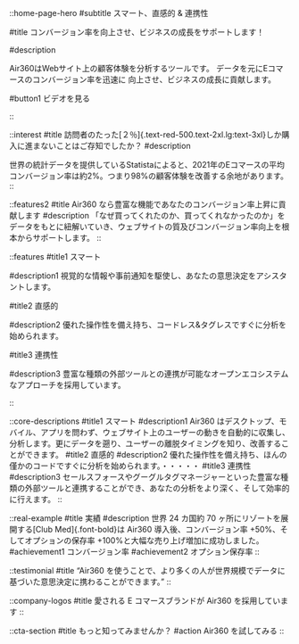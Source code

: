<!-- ::slideshow
:: -->

::home-page-hero
#subtitle
スマート、直感的 & 連携性

#title
コンバージョン率を向上させ、ビジネスの成長をサポートします！

#description
<!-- Air360 はデータアナリストと事業内容を同じミッションに結びつけます。コンバージョン率を高め、逃した収益を取り戻し、不満を持つユーザーを常連客へ変えます。 -->
Air360はWebサイト上の顧客体験を分析するツールです。
データを元にEコマースのコンバージョン率を迅速に 
向上させ、ビジネスの成長に貢献します。

#button1
ビデオを見る

::

::interest
#title
訪問者のたった[２％]{.text-red-500.text-2xl.lg:text-3xl}しか購入に進まないことはご存知でしたか？
#description
<!-- 折角あなたの手のかけたショップにお客様が訪れても、その殆どが購入せず立ち去ってしまいます。つまり多くの収益機会を逃しているわけです。 -->
世界の統計データを提供しているStatistaによると、2021年のEコマースの平均コンバージョン率は約2%。つまり98%の顧客体験を改善する余地があります。
::

::features2
#title
Air360 なら豊富な機能であなたのコンバージョン率上昇に貢献します
#description
「なぜ買ってくれたのか、買ってくれなかったのか」をデータをもとに紐解いていき、ウェブサイトの質及びコンバージョン率向上を根本からサポートします。
::

::features
#title1
スマート

#description1
視覚的な情報や事前通知を駆使し、あなたの意思決定をアシスタントします。
<!-- ビジュアルインサイト、実際のウェブサイト
上の動きのリプレイやプロアクティブな通知により、
リアルタイムデータを得ることで迅速な意思決定が可能
になります。 -->

#title2
直感的

#description2
優れた操作性を備え持ち、コードレス&タグレスですぐに分析を始められます。
<!-- GTMコンテナにピクセルを追加するだけで、
ユーザーの行動データの収集が開始します。コードによる煩わしい
設定は一切なく、ピクセルの設定から数日でWebサイトのインサイ
トが得られます -->

#title3
連携性

#description3
豊富な種類の外部ツールとの連携が可能なオープンエコシステムなアプローチを採用しています。
<!-- Air360のデータは他のCRMや外部データセットと掛
け合わせ、BIダッシュボードに統合し、マーケティング・オート
メーション・ツールとして使用するなど、分析やマーケティング
ツールの中心として活用することができます。 -->
::

::core-descriptions
#title1
スマート
#description1
Air360 はデスクトップ、モバイル、アプリを問わず、ウェブサイト上のユーザーの動きを自動的に収集し、分析します。更にデータを遡り、ユーザーの離脱タイミングを知り、改善することができます。
#title2
直感的
#description2
優れた操作性を備え持ち、ほんの僅かのコードですぐに分析を始められます。・・・・・
#title3
連携性
#description3
セールスフォースやグーグルタグマネージャーといった豊富な種類の外部ツールと連携することができ、あなたの分析をより深く、そして効率的に行えます。
::

::real-example
#title
実績
#description
世界 24 カ国約 70 ヶ所にリゾートを展開する[Club Med]{.font-bold}は Air360 導入後、コンバージョン率 +50%、そしてオプションの保存率
+100%と大幅な売り上げ増加に成功しました。
#achievement1
コンバージョン率
#achievement2
オプション保存率
::

<!-- ::features
#title1
スマート

#description1
視覚的な情報や事前通知を駆使し、あなたの意思決定をアシスタントします。

#title2
直感的

#description2
優れた操作性を備え持ち、コードレス&タグレスですぐに分析を始められます。

#title3
連携性

#description3

豊富な種類の外部ツールとの連携が可能なオープンエコシステムなアプローチを採用しています。
::

::smart-section
#smart
スマート

#title1
カスタムダッシュボード＆チャート
#description1
ダッシュボードとレポートにより、店舗のパフォーマンスとすべてのビジネス指標を把握することができます。
#description1_2
チームのニーズや目標別にダッシュボードを作成し、必要な指標を同じプラットフォームの下で可視化することができます。

#title2
ファネル
#description2
カスタムファネルは、ショッピング体験のどのプロセスがユーザーの不満の原因となっているか、コンバージョン率に影響を及ぼしているかを把握する最も簡単な方法です。

#description2_2
イベントやページビューに基づいたファネルをわずか数クリックで作成することができ、どのくらいのユーザーがあるステップから別のステップに移動したかを把握できる機能です。

#title3
カスタマージャーニー
#description3
ユーザーがオンラインストアのページや要素をどのように操作し、入口から出口まで移動するのかを特定することで、予期せぬ摩擦を発見し、行動パターンを明らかにします。
#description3_2
カスタムサンバーストは、ページビューやユーザーが訪問した URL だけでなく、カスタマー・ジャーニーを全体的に把握することができます。

#title4
ページ上分析

#description4
On-page Analytics Chrome 拡張機能により、オンラインストアをライブダッシュボードに変換し、ユーザーがページ内要素にどのように反応するかを判断することができます。

#description4_2
クリックやヒートマップだけでなく、不満度や満足度の指標を表示することで、どの要素がコンバージョン率にプラスの影響を与えているのか、マイナスの影響を与えているのかを取得することが可能です。

#title5
セッション録画
#description5
個々のユーザーセッションを再生することで、ユーザーがストアにどのようにアクセスするかを細部に至るまで確認し、分析仮説を検証します。
#description5_2
ユーザーがどこでイライラしているかを特定することで、ウェブサイトの問題の「根本」を突き止めることが可能です。フィルターを使って貴重な時間を節約し、見たいセッションリプレイに直接アクセスできます。

#title6
スマート通知
#description6

#description6_2
::

::intuitive-section
#intuitive
直感的
#title1
簡単に始められる
#description1
Air360 を使い始めるには、タグマネジメントシステムを通して私たちのピクセルをインストールするだけで、すぐにデフォルトですべてのユーザーの動きを追跡できるようになります。
#description1_2
データの掘り下げを開始し、すぐにインサイトを得ることができます。

#title2
完全遡及追跡機能
#description2
当社の技術により、ページの最小限の要素に対するあらゆるユーザーの動きを追跡し、ピクセルが設置されてからの過去の行動をすべて表示することができます。データ収集や技術的なタグ付けを待つことなく、分析が完了します。
#description2_2

#title3
最上位の精度
#description3
トラッキングコードをインストールした瞬間から、スワイプ、クリック、スクロール、APIレスポンス、ページビューなど、すべてのユーザーの動きを自動的に追跡します。
#description3_2
イベントトラッキングのコードに悩まされることも、データが蓄積されるのを何日も何週間も待つことも、コードベースを修正する必要もありません。

#title4
革新的なデータ構成
#description4
#description4_2

#title5
デフォルトでプライバシーを保護
#description5
Air360 はデフォルトですべてをキャプチャすることは、もうご存知でしょう。しかし、1 つだけ例外があります。ユーザーがショップのテキストエリアに入力した内容は、決して記録・保存されません。
#description5_2
Air360 は、あなたの訪問者や顧客がテキストエリアに書き込んだ内容に関して、デフォルトでプライバシーを保護するアプローチをとっています。この情報がどれほど機密性の高いものであるか私たちは分からないからです。
::

::connected-section
#connected
連携性
#title1
セグメンテーションエンジン
#description1
Air360 では、さまざまな行動基準に基づいてセグメントを作成し、CRM やマーケティングオートメーションソリューションなど、さまざまなデータ送信先にプッシュすることができます。
#description1_2
セグメントを使った分析は、選択バイアスを防ぐと同時に、あなたのビジネスにとって最も収益性の高いセグメントを発見することができます。

#title2
データ統合
#description2
ビジネスデータエコシステムを構築し、行動データとセグメントをお気に入りの技術スタックにプッシュします。
#description2_2
Air360は、データとセグメントを抽出し、すぐに使える統合を通じて他のツールにプッシュできるよう、オープンデータアプローチを取ります。

#title3
豊富なデータ
#description3
Air360のデータを購入プロパティで充実させ、ユーザーの行動がビジネスに与える影響を追跡することができます。
#description3_2
この設定は、お客様のタグマネジメントシステムでタグを作成するのと同じくらい簡単です。簡単な作業で、あなたのチームの誰もが、私たちのソリューションの中で購買行動を追跡することができます。

#title4
高機能なデータ収集
#description4
Air360は、シンプルであることの一環として、技術的な実装なしに、異なるデバイスまたはドメインからのユーザーを遡及的に識別することができます。
#description4_2
キャンペーンにURLクエリパラメータを追加するだけで、異なるデバイスまたはドメインから来た同じユーザーを識別することができます。
:: -->

::testimonial
#title
“Air360 を使うことで、より多くの人が世界規模でデータに基づいた意思決定に携わることができます。”
::

::company-logos
#title
愛される E コマースブランドが Air360 を採用しています
::

::cta-section
#title
もっと知ってみませんか？
#action
Air360 を試してみる
::
